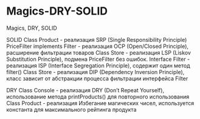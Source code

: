 # Magics-DRY-SOLID
Magics, DRY, SOLID

SOLID
Class Product - реализация SRP (Single Responsibility Principle)
PriceFilter implements Filter - реализация OCP (Open/Closed Principle), расширение фильтрации товаров
Class Store - реализация LSP (Liskov Substitution Principle), подмена PriceFilter без ошибок.
Interface Filter - реализация ISP (Interface Segregation Principle), содержит один метод filter()
Class Store - реализация DIP (Dependency Inversion Principle), класс зависит от абстракции процесса фильтрации интерфейса Filter

DRY
Class Console - реализация DRY (Don’t Repeat Yourself), использование метода printProducts() для повторного использования
Class Product - реализация Избегание магических чисел, используется константа для максимального рейтинга продукта
